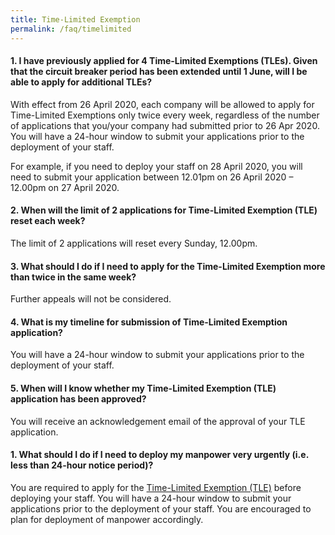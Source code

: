 ```yaml
---
title: Time-Limited Exemption
permalink: /faq/timelimited
---
```


#### **1. I have previously applied for 4 Time-Limited Exemptions (TLEs). Given that the circuit breaker period has been extended until 1 June, will I be able to apply for additional TLEs?**
With effect from 26 April 2020, each company will be allowed to apply for Time-Limited Exemptions only twice every week, regardless of the number of applications that you/your company had submitted prior to 26 Apr 2020. You will have a 24-hour window to submit your applications prior to the deployment of your staff.

For example, if you need to deploy your staff on 28 April 2020, you will need to submit your application between 12.01pm on 26 April 2020 – 12.00pm on 27 April 2020.

#### **2. When will the limit of 2 applications for Time-Limited Exemption (TLE) reset each week?**
The limit of 2 applications will reset every Sunday, 12.00pm.

#### **3. What should I do if I need to apply for the Time-Limited Exemption more than twice in the same week?**
Further appeals will not be considered.

#### **4. What is my timeline for submission of Time-Limited Exemption application?**
You will have a 24-hour window to submit your applications prior to the deployment of your staff.

#### **5. When will I know whether my Time-Limited Exemption (TLE) application has been approved?**
You will receive an acknowledgement email of the approval of your TLE application.

#### **1. What should I do if I need to deploy my manpower very urgently (i.e. less than 24-hour notice period)?**
You are required to apply for the <a href="https://go.gov.sg/timelimitedexemption" target="_blank">Time-Limited Exemption (TLE)</a> before deploying your staff. You will have a 24-hour window to submit your applications prior to the deployment of your staff. You are encouraged to plan for deployment of manpower accordingly.
